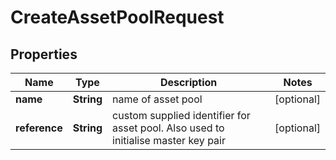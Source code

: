 

# CreateAssetPoolRequest


## Properties

| Name | Type | Description | Notes |
|------------ | ------------- | ------------- | -------------|
|**name** | **String** | name of asset pool |  [optional] |
|**reference** | **String** | custom supplied identifier for asset pool. Also used to initialise master key pair |  [optional] |



